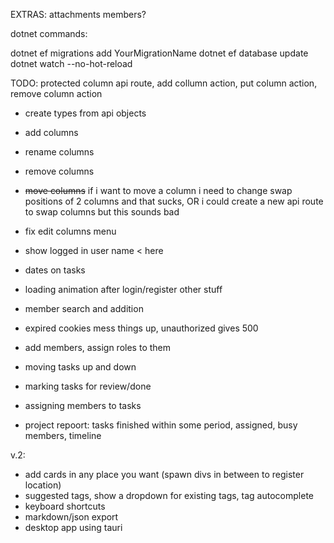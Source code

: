 
EXTRAS:
attachments
members?

dotnet commands:

dotnet ef migrations add YourMigrationName
dotnet ef database update
dotnet watch --no-hot-reload

TODO:
protected column api route, add collumn action, put column action, remove column action
- create types from api objects
- add columns
- rename columns
- remove columns
- ~~move columns~~ if i want to move a column i need to change swap positions of 2 columns and that sucks, OR i could create a new api route to swap columns but this sounds bad
- fix edit columns menu
- show logged in user name < here
- dates on tasks
- loading animation after login/register other stuff
- member search and addition
- expired cookies mess things up, unauthorized gives 500
- add members, assign roles to them
- moving tasks up and down
- marking tasks for review/done
- assigning members to tasks

- project repoort: tasks finished within some period, assigned, busy members, timeline

v.2:
- add cards in any place you want (spawn divs in between to register location)
- suggested tags, show a dropdown for existing tags, tag autocomplete
- keyboard shortcuts
- markdown/json export
- desktop app using tauri
